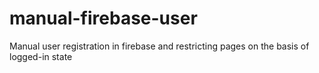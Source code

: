 # manual-firebase-user
Manual user registration in firebase and restricting pages on the basis of logged-in state
